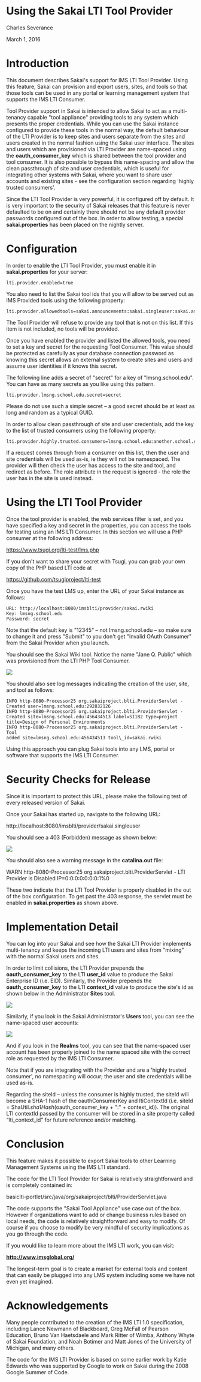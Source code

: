 Using the Sakai LTI Tool Provider
=================================

Charles Severance

March 1, 2016

Introduction
============

This document describes Sakai's support for IMS LTI Tool Provider. Using
this feature, Sakai can provision and export users, sites, and tools so
that those tools can be used in any portal or learning management system
that supports the IMS LTI Consumer.

Tool Provider support in Sakai is intended to allow Sakai to act as a
multi-tenancy capable "tool appliance" providing tools to any system
which presents the proper credentials. While you can use the Sakai
instance configured to provide these tools in the normal way, the
default behaviour of the LTI Provider is to keep sites and users
separate from the sites and users created in the normal fashion using
the Sakai user interface. The sites and users which are provisioned via
LTI Provider are name-spaced using the **oauth\_consumer\_key** which is
shared between the tool provider and tool consumer. It is also possible
to bypass this name-spacing and allow the clean passthrough of site and
user credentials, which is useful for integrating other systems with
Sakai, where you want to share user accounts and existing sites - see
the configuration section regarding 'highly trusted consumers'.

Since the LTI Tool Provider is very powerful, it is configured off by
default. It is very important to the security of Sakai releases that
this feature is never defaulted to be on and certainly there should not
be any default provider passwords configured out of the box. In order to
allow testing, a special **sakai.properties** has been placed on the
nightly server.

Configuration
=============

In order to enable the LTI Tool Provider, you must enable it in
**sakai.properties** for your server:

    lti.provider.enabled=true

You also need to list the Sakai tool ids that you will allow to be
served out as IMS Provided tools using the following property:

    lti.provider.allowedtools=sakai.announcements:sakai.singleuser:sakai.assignment.grades:sakai.dropbox:sakai.forums:sakai.gradebook.tool:sakai.podcasts:sakai.poll:sakai.resources:sakai.schedule:sakai.samigo:sakai.rwiki

The Tool Provider will refuse to provide any tool that is not on this
list. If this item is not included, no tools will be provided.

Once you have enabled the provider and listed the allowed tools, you
need to set a key and secret for the requesting Tool Consumer. This
value should be protected as carefully as your database connection
password as knowing this secret allows an external system to create
sites and users and assume user identities if it knows this secret.

The following line adds a secret of "secret" for a key of
"lmsng.school.edu". You can have as many secrets as you like using this
pattern.

    lti.provider.lmsng.school.edu.secret=secret

Please do not use such a simple secret – a good secret should be at
least as long and random as a typical GUID.

In order to allow clean passthrough of site and user credentials, add
the key to the list of trusted consumers using the following property:

    lti.provider.highly.trusted.consumers=lmsng.school.edu:another.school.edu

If a request comes through from a consumer on this list, then the user
and site credentials will be used as-is, ie they will not be namespaced.
The provider will then check the user has access to the site and tool,
and redirect as before. The role attribute in the request is ignored -
the role the user has in the site is used instead.

Using the LTI Tool Provider
===========================

Once the tool provider is enabled, the web services filter is set, and
you have specified a key and secret in the properties, you can access
the tools for testing using an IMS LTI Consumer. In this section we will
use a PHP consumer at the following address:

https://www.tsugi.org/lti-test/lms.php

If you don't want to share your secret with Tsugi, you can grab your own
copy of the PHP based LTI code at

https://github.com/tsugiproject/lti-test

Once you have the test LMS up, enter the URL of your Sakai instance as
follows:

    URL: http://localhost:8080/imsblti/provider/sakai.rwiki
    Key: lmsng.school.edu
    Password: secret

Note that the default key is "12345" – not lmsng.school.edu – so make
sure to change it and press "Submit" to you don't get "Invalid OAuth
Consumer" from the Sakai Provider when you launch.

You should see the Sakai Wiki tool. Notice the name "Jane Q. Public"
which was provisioned from the LTI PHP Tool Consumer.

![](sakai_lti_provider/media/image1.png)

You should also see log messages indicating the creation of the user,
site, and tool as follows:

    INFO http-8080-Processor25 org.sakaiproject.blti.ProviderServlet -
    Created user=lmsng.school.edu:292832126
    INFO http-8080-Processor25 org.sakaiproject.blti.ProviderServlet -
    Created site=lmsng.school.edu:456434513 label=SI182 type=project
    title=Design of Personal Environments
    INFO http-8080-Processor25 org.sakaiproject.blti.ProviderServlet - Tool
    added site=lmsng.school.edu:456434513 tool\_id=sakai.rwiki

Using this approach you can plug Sakai tools into any LMS, portal or
software that supports the IMS LTI Consumer.

Security Checks for Release
===========================

Since it is important to protect this URL, please make the following
test of every released version of Sakai.

Once your Sakai has started up, navigate to the following URL:

http://localhost:8080/imsblti/provider/sakai.singleuser

You should see a 403 (Forbidden) message as shown below:

![](sakai_lti_provider/media/image2.png)

You should also see a warning message in the **catalina.out** file:

WARN http-8080-Processor25 org.sakaiproject.blti.ProviderServlet - LTI
Provider is Disabled IP=0:0:0:0:0:0:0:1%0

These two indicate that the LTI Tool Provider is properly disabled in
the out of the box configuration. To get past the 403 response, the
servlet must be enabled in **sakai.properties** as shown above.

Implementation Detail
=====================

You can log into your Sakai and see how the Sakai LTI Provider
implements multi-tenancy and keeps the incoming LTI users and sites from
"mixing" with the normal Sakai users and sites.

In order to limit collisions, the LTI Provider prepends the
**oauth\_consumer\_key** to the LTI **user\_id** value to produce the
Sakai Enterprise ID (i.e. EID). Similarly, the Provider prepends the
**oauth\_consumer\_key** to the LTI **context\_id** value to produce the
site's id as shown below in the Administrator **Sites** tool.

![](sakai_lti_provider/media/image3.png)

Similarly, if you look in the Sakai Administrator's **Users** tool, you
can see the name-spaced user accounts:

![](sakai_lti_provider/media/image4.png)

And if you look in the **Realms** tool, you can see that the name-spaced
user account has been properly joined to the name spaced site with the
correct role as requested by the IMS LTI Consumer.

Note that if you are integrating with the Provider and are a 'highly
trusted consumer', no namespacing will occur; the user and site
credentials will be used as-is.

Regarding the siteId – unless the consumer is highly trusted, the siteId
will become a SHA-1 hash of the oauthConsumerKey and ltiContextId (i.e.
siteId = ShaUtil.*sha1Hash*(oauth\_consumer\_key + ":" + context\_id)).
The original LTI contextId passed by the consumer will be stored in a
site property called “lti\_context\_id” for future reference and/or
matching.

Conclusion
==========

This feature makes it possible to export Sakai tools to other Learning
Management Systems using the IMS LTI standard.

The code for the LTI Tool Provider for Sakai is relatively
straightforward and is completely contained in:

basiclti-portlet/src/java/org/sakaiproject/blti/ProviderServlet.java

The code supports the "Sakai Tool Appliance" use case out of the box.
However if organizations want to add or change business rules based on
local needs, the code is relatively straightforward and easy to modify.
Of course if you choose to modify be very mindful of security
implications as you go through the code.

If you would like to learn more about the IMS LTI work, you can visit:

**http://www.imsglobal.org/**

The longest-term goal is to create a market for external tools and
content that can easily be plugged into any LMS system including some we
have not even yet imagined.

Acknowledgements
================

Many people contributed to the creation of the IMS LTI 1.0
specification, including Lance Newmann of Blackboard, Greg McFall of
Pearson Education, Bruno Van Haetsdaele and Mark Ritter of Wimba,
Anthony Whyte of Sakai Foundation, and Noah Botimer and Matt Jones of
the University of Michigan, and many others.

The code for the IMS LTI Provider is based on some earlier work by Katie
Edwards who was supported by Google to work on Sakai during the 2008
Google Summer of Code.
